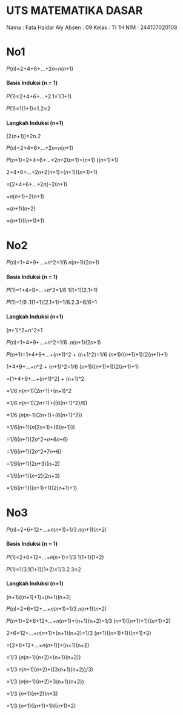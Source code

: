 # UTS MATEMATIKA DASAR
Nama : Fata Haidar Aly
Absen : 09
Kelas : TI 1H
NIM : 244107020108

# No1
𝑃(𝑛)=2+4+6+…+2𝑛=𝑛(𝑛+1)
#### Basis Induksi (n = 1)
𝑃(1)=2+4+6+…+2.1=1(1+1)

𝑃(1)=1(1+1)=1.2=2
#### Langkah Induksi (n+1)
(2(n+1))=2n.2

𝑃(𝑛)=2+4+6+…+2𝑛=𝑛(𝑛+1)

𝑃(𝑛+1)=2+4+6+…+2𝑛+2(𝑛+1)=(𝑛+1)
((𝑛+1)+1)

2+4+6+…+2𝑛+2(𝑛+1)=(𝑛+1)((𝑛+1)+1)

=[2+4+6+…+2𝑛]+2(𝑛+1)

=𝑛(𝑛+1)+2(𝑛+1)

=(𝑛+1)(𝑛+2)

=(𝑛+1)((𝑛+1)+1)


# No2

𝑃(𝑛)=1+4+9+…+𝑛^2=1/6 𝑛(𝑛+1)(2𝑛+1)

#### Basis Induksi (n = 1)
𝑃(1)=1+4+9+…+𝑛^2=1/6 1(1+1)(2.1+1)

𝑃(1)=1/6 .1(1+1)(2.1+1)=1/6.2.3=6/6=1
#### Langkah Induksi (n+1)
(𝑛+1)^2=n^2+1

𝑃(𝑛)=1+4+9+…+𝑛^2=1/6 .𝑛(𝑛+1)(2𝑛+1)

𝑃(𝑛+1)=1+4+9+…+(𝑛+1)^2 + (n+1^2)=1/6 (𝑛+1)((𝑛+1)+1)(2(𝑛+1)+1)

1+4+9+…+𝑛^2 + (𝑛+1)^2=1/6 (𝑛+1)((𝑛+1)+1)(2(𝑛+1)+1)

=[1+4+9+…+(𝑛+1)^2] + (n+1)^2 

=1/6 𝑛(𝑛+1)(2𝑛+1)+(n+1)^2 

=1/6 𝑛(𝑛+1)(2𝑛+1)+((6(𝑛+1)^2)/6)

=1/6 (𝑛(𝑛+1)(2𝑛+1)+(6(𝑛+1)^2))

=1/6(𝑛+1)(𝑛(2𝑛+1)+(6(𝑛+1)))

=1/6(𝑛+1)(2𝑛^2+𝑛+6𝑛+6)

=1/6(𝑛+1)(2𝑛^2+7𝑛+6)

=1/6(𝑛+1)(2𝑛+3)(n+2)

=1/6(𝑛+1)(𝑛+2)(2n+3)

=1/6(𝑛+1)((𝑛+1)+1)(2(n+1)+1)

# No3
𝑃(𝑛)=2+6+12+…+𝑛(𝑛+1)=1/3 𝑛(𝑛+1)(𝑛+2)

#### Basis Induksi (n = 1)
𝑃(1)=2+6+12+…+𝑛(𝑛+1)=1/3 1(1+1)(1+2)

𝑃(1)=1/3.1(1+1)(1+2)=1/3.2.3=2
#### Langkah Induksi (n+1)
(n+1)((n+1)+1)=(n+1)(n+2)

𝑃(𝑛)=2+6+12+…+𝑛(𝑛+1)=1/3 𝑛(𝑛+1)(𝑛+2)

𝑃(𝑛+1)=2+6+12+…+𝑛(𝑛+1)+(n+1)(n+2)=1/3 (𝑛+1)((𝑛+1)+1)((𝑛+1)+2)

2+6+12+…+𝑛(𝑛+1)+(n+1)(n+2)=1/3 (𝑛+1)((𝑛+1)+1)((𝑛+1)+2)

=[2+6+12+…+𝑛(𝑛+1)]+(n+1)(n+2)

=1/3 (𝑛(𝑛+1)(𝑛+2)+(n+1)(n+2))

=1/3 𝑛(𝑛+1)(𝑛+2)+((3(n+1)(n+2))/3)

=1/3 (𝑛(𝑛+1)(𝑛+2)+3(n+1)(n+2))

=1/3 (𝑛+1)(𝑛+2)(𝑛+3)

=1/3 (𝑛+1)((𝑛+1)+1)((𝑛+1)+2)
